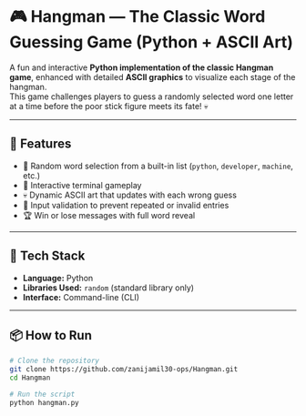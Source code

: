 # 🎮 Hangman — The Classic Word Guessing Game (Python + ASCII Art)

A fun and interactive **Python implementation of the classic Hangman game**, enhanced with detailed **ASCII graphics** to visualize each stage of the hangman.  
This game challenges players to guess a randomly selected word one letter at a time before the poor stick figure meets its fate! 💀

---

## 🚀 Features
- 🎯 Random word selection from a built-in list (`python`, `developer`, `machine`, etc.)
- 💬 Interactive terminal gameplay
- 💀 Dynamic ASCII art that updates with each wrong guess
- 🧠 Input validation to prevent repeated or invalid entries
- 🏆 Win or lose messages with full word reveal

---

## 🧩 Tech Stack
- **Language:** Python  
- **Libraries Used:** `random` (standard library only)  
- **Interface:** Command-line (CLI)

---

## 📦 How to Run
```bash
# Clone the repository
git clone https://github.com/zanijamil30-ops/Hangman.git
cd Hangman

# Run the script
python hangman.py

